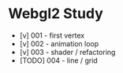 # Webgl2 Study

- [v] 001 - first vertex
- [v] 002 - animation loop
- [v] 003 - shader /  refactoring
- [TODO] 004 - line / grid